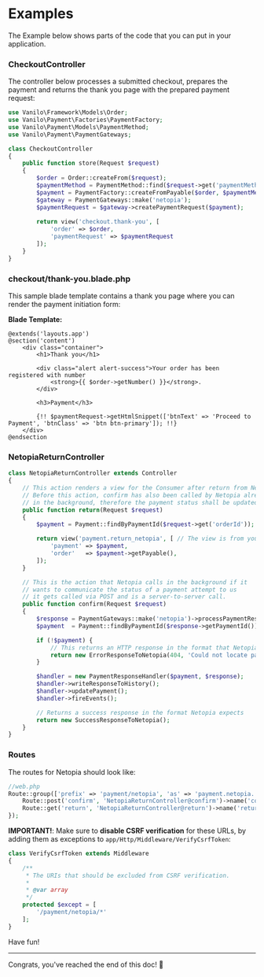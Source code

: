 # Examples

The Example below shows parts of the code that you can put in your application.

### CheckoutController

The controller below processes a submitted checkout, prepares the payment and returns the thank you
page with the prepared payment request:

```php
use Vanilo\Framework\Models\Order;
use Vanilo\Payment\Factories\PaymentFactory;
use Vanilo\Payment\Models\PaymentMethod;
use Vanilo\Payment\PaymentGateways;

class CheckoutController
{
    public function store(Request $request)
    {
        $order = Order::createFrom($request);
        $paymentMethod = PaymentMethod::find($request->get('paymentMethod'));
        $payment = PaymentFactory::createFromPayable($order, $paymentMethod);
        $gateway = PaymentGateways::make('netopia');
        $paymentRequest = $gateway->createPaymentRequest($payment);
        
        return view('checkout.thank-you', [
            'order' => $order,
            'paymentRequest' => $paymentRequest
        ]);
    }
}
```

### checkout/thank-you.blade.php

This sample blade template contains a thank you page where you can render the payment initiation
form:

**Blade Template:**

```blade
@extends('layouts.app')
@section('content')
    <div class="container">
        <h1>Thank you</h1>

        <div class="alert alert-success">Your order has been registered with number
            <strong>{{ $order->getNumber() }}</strong>.
        </div>

        <h3>Payment</h3>

        {!! $paymentRequest->getHtmlSnippet(['btnText' => 'Proceed to Payment', 'btnClass' => 'btn btn-primary']); !!}
    </div>
@endsection
```

### NetopiaReturnController

```php
class NetopiaReturnController extends Controller
{
    // This action renders a view for the Consumer after return from Netopia.
    // Before this action, confirm has also been called by Netopia already
    // in the background, therefore the payment status shall be updated
    public function return(Request $request)
    {
        $payment = Payment::findByPaymentId($request->get('orderId'));

        return view('payment.return_netopia', [ // The view is from your application
            'payment' => $payment,
            'order'   => $payment->getPayable(),
        ]);
    }

    // This is the action that Netopia calls in the background if it
    // wants to communicate the status of a payment attempt to us
    // it gets called via POST and is a server-to-server call.
    public function confirm(Request $request)
    {
        $response = PaymentGateways::make('netopia')->processPaymentResponse($request);
        $payment  = Payment::findByPaymentId($response->getPaymentId());

        if (!$payment) {
            // This returns an HTTP response in the format that Netopia understands
            return new ErrorResponseToNetopia(404, 'Could not locate payment with id ' . $response->getPaymentId());
        }

        $handler = new PaymentResponseHandler($payment, $response);
        $handler->writeResponseToHistory();
        $handler->updatePayment();
        $handler->fireEvents();

        // Returns a success response in the format Netopia expects
        return new SuccessResponseToNetopia();
    }
}
```

### Routes

The routes for Netopia should look like:

```php
//web.php
Route::group(['prefix' => 'payment/netopia', 'as' => 'payment.netopia.'], function() {
    Route::post('confirm', 'NetopiaReturnController@confirm')->name('confirm');
    Route::get('return', 'NetopiaReturnController@return')->name('return');
});
```

**IMPORTANT!**: Make sure to **disable CSRF verification** for these URLs, by adding them as
exceptions to `app/Http/Middleware/VerifyCsrfToken`:

```php
class VerifyCsrfToken extends Middleware
{
    /**
     * The URIs that should be excluded from CSRF verification.
     *
     * @var array
     */
    protected $except = [
        '/payment/netopia/*'
    ];
}
```

Have fun!

---
Congrats, you've reached the end of this doc! 🎉
